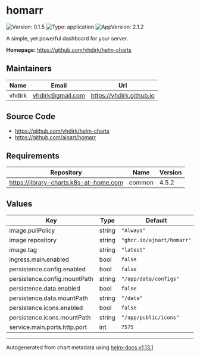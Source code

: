 # homarr

![Version: 0.1.5](https://img.shields.io/badge/Version-0.1.5-informational?style=flat-square) ![Type: application](https://img.shields.io/badge/Type-application-informational?style=flat-square) ![AppVersion: 2.1.2](https://img.shields.io/badge/AppVersion-2.1.2-informational?style=flat-square)

A simple, yet powerful dashboard for your server.

**Homepage:** <https://github.com/vhdirk/helm-charts>

## Maintainers

| Name | Email | Url |
| ---- | ------ | --- |
| vhdirk | <vhdirk@gmail.com> | <https://vhdirk.github.io> |

## Source Code

* <https://github.com/vhdirk/helm-charts>
* <https://github.com/ajnart/homarr>

## Requirements

| Repository | Name | Version |
|------------|------|---------|
| https://library-charts.k8s-at-home.com | common | 4.5.2 |

## Values

| Key | Type | Default | Description |
|-----|------|---------|-------------|
| image.pullPolicy | string | `"Always"` |  |
| image.repository | string | `"ghcr.io/ajnart/homarr"` |  |
| image.tag | string | `"latest"` |  |
| ingress.main.enabled | bool | `false` |  |
| persistence.config.enabled | bool | `false` |  |
| persistence.config.mountPath | string | `"/app/data/configs"` |  |
| persistence.data.enabled | bool | `false` |  |
| persistence.data.mountPath | string | `"/data"` |  |
| persistence.icons.enabled | bool | `false` |  |
| persistence.icons.mountPath | string | `"/app/public/icons"` |  |
| service.main.ports.http.port | int | `7575` |  |

----------------------------------------------
Autogenerated from chart metadata using [helm-docs v1.13.1](https://github.com/norwoodj/helm-docs/releases/v1.13.1)
